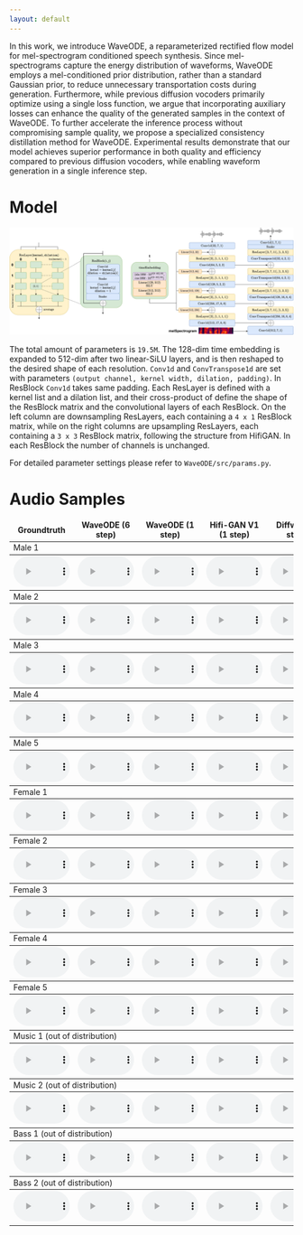 ```yaml
---
layout: default
---
```


In this work, we introduce WaveODE, a reparameterized rectified flow model for mel-spectrogram conditioned speech synthesis. Since mel-spectrograms capture the energy distribution of waveforms, WaveODE employs a mel-conditioned prior distribution, rather than a standard Gaussian prior, to reduce unnecessary transportation costs during generation. Furthermore, while previous diffusion vocoders primarily optimize using a single loss function, we argue that incorporating auxiliary losses can enhance the quality of the generated samples in the context of WaveODE. To further accelerate the inference process without compromising sample quality, we propose a specialized consistency distillation method for WaveODE. Experimental results demonstrate that our model achieves superior performance in both quality and efficiency compared to previous diffusion vocoders, while enabling waveform generation in a single inference step.

# Model

![Model](./model.png)

The total amount of parameters is `19.5M`. The 128-dim time embedding is expanded to 512-dim after two linear-SiLU layers, and is then reshaped to the desired shape of each resolution. `Conv1d` and `ConvTranspose1d` are set with parameters `(output channel, kernel width, dilation, padding)`. In ResBlock `Conv1d` takes same padding. Each ResLayer is defined with a kernel list and a dilation list, and their cross-product of define the shape of the ResBlock matrix and the convolutional layers of each ResBlock. On the left column are downsampling ResLayers, each containing a `4 x 1` ResBlock matrix, while on the right columns are upsampling ResLayers, each containing a `3 x 3` ResBlock matrix, following the structure from HifiGAN. In each ResBlock the number of channels is unchanged.

For detailed parameter settings please refer to `WaveODE/src/params.py`.

# Audio Samples

<table>
  <thead>
    <tr>
      <td align="center"><b>Groundtruth</b><br>
      </td>
      <td align="center"><b>WaveODE (6 step)</b><br>
      </td>
      <td align="center"><b>WaveODE (1 step)</b><br>
      </td>
      <td align="center"><b>Hifi-GAN V1 (1 step)</b><br>
      </td>
      <td align="center"><b>Diffwave (6 steps)</b><br>
      </td>
      <td align="center"><b>PriorGrad (6 steps)</b><br>
      </td>
      <td align="center"><b>FreGrad (6 steps)</b><br>
      </td>
      <td align="center"><b>FastDiff (6 steps)</b><br>
      </td>
    </tr>
  </thead>
  <tbody>
    <tr><td colspan="8">Male 1</td></tr>
  </tbody>
  <tbody>
    <tr>
      <td align="center">
        <audio id="player" controls="" style="width:100px;" preload="auto"><source src="audio/GT/1089_134686_000007_000005.wav"></audio>
      </td>
      <td align="center">
        <audio id="player" controls="" style="width:100px;" preload="auto"><source src="audio/WaveODE1/1089_134686_000007_000005.wav"></audio>
      </td>
      <td align="center">
        <audio id="player" controls="" style="width:100px;" preload="auto"><source src="audio/WaveODE6/1089_134686_000007_000005.wav"></audio>
      </td>
      <td align="center">
        <audio id="player" controls="" style="width:100px;" preload="auto"><source src="audio/HifiGAN/1089_134686_000007_000005.wav"></audio>
      </td>
      <td align="center">
        <audio id="player" controls="" style="width:100px;" preload="auto"><source src="audio/DiffWave/1089_134686_000007_000005.wav"></audio>
      </td>
      <td align="center">
        <audio id="player" controls="" style="width:100px;" preload="auto"><source src="audio/PriorGrad/1089_134686_000007_000005.wav"></audio>
      </td><td align="center">
        <audio id="player" controls="" style="width:100px;" preload="auto"><source src="audio/FreGrad/1089_134686_000007_000005.wav"></audio>
      </td><td align="center">
        <audio id="player" controls="" style="width:100px;" preload="auto"><source src="audio/FastDiff/1089_134686_000007_000005.wav"></audio>
      </td>
    </tr>
  </tbody>
  <tbody>
    <tr><td colspan="8">Male 2</td></tr>
  </tbody>
  <tbody>
    <tr>
      <td align="center">
        <audio id="player" controls="" style="width:100px;" preload="auto"><source src="audio/GT/1089_134686_000024_000007.wav"></audio>
      </td>
      <td align="center">
        <audio id="player" controls="" style="width:100px;" preload="auto"><source src="audio/WaveODE1/1089_134686_000024_000007.wav"></audio>
      </td>
      <td align="center">
        <audio id="player" controls="" style="width:100px;" preload="auto"><source src="audio/WaveODE6/1089_134686_000024_000007.wav"></audio>
      </td>
      <td align="center">
        <audio id="player" controls="" style="width:100px;" preload="auto"><source src="audio/HifiGAN/1089_134686_000024_000007.wav"></audio>
      </td>
      <td align="center">
        <audio id="player" controls="" style="width:100px;" preload="auto"><source src="audio/DiffWave/1089_134686_000024_000007.wav"></audio>
      </td>
      <td align="center">
        <audio id="player" controls="" style="width:100px;" preload="auto"><source src="audio/PriorGrad/1089_134686_000024_000007.wav"></audio>
      </td><td align="center">
        <audio id="player" controls="" style="width:100px;" preload="auto"><source src="audio/FreGrad/1089_134686_000024_000007.wav"></audio>
      </td><td align="center">
        <audio id="player" controls="" style="width:100px;" preload="auto"><source src="audio/FastDiff/1089_134686_000024_000007.wav"></audio>
      </td>
    </tr>
  </tbody>
  <tbody>
    <tr><td colspan="8">Male 3</td></tr>
  </tbody>
  <tbody>
    <tr>
      <td align="center">
        <audio id="player" controls="" style="width:100px;" preload="auto"><source src="audio/GT/1188_133604_000011_000003.wav"></audio>
      </td>
      <td align="center">
        <audio id="player" controls="" style="width:100px;" preload="auto"><source src="audio/WaveODE1/1188_133604_000011_000003.wav"></audio>
      </td>
      <td align="center">
        <audio id="player" controls="" style="width:100px;" preload="auto"><source src="audio/WaveODE6/1188_133604_000011_000003.wav"></audio>
      </td>
      <td align="center">
        <audio id="player" controls="" style="width:100px;" preload="auto"><source src="audio/HifiGAN/1188_133604_000011_000003.wav"></audio>
      </td>
      <td align="center">
        <audio id="player" controls="" style="width:100px;" preload="auto"><source src="audio/DiffWave/1188_133604_000011_000003.wav"></audio>
      </td>
      <td align="center">
        <audio id="player" controls="" style="width:100px;" preload="auto"><source src="audio/PriorGrad/1188_133604_000011_000003.wav"></audio>
      </td><td align="center">
        <audio id="player" controls="" style="width:100px;" preload="auto"><source src="audio/FreGrad/1188_133604_000011_000003.wav"></audio>
      </td><td align="center">
        <audio id="player" controls="" style="width:100px;" preload="auto"><source src="audio/FastDiff/1188_133604_000011_000003.wav"></audio>
      </td>
    </tr>
  </tbody>
  <tbody>
    <tr><td colspan="8">Male 4</td></tr>
  </tbody>
  <tbody>
    <tr>
      <td align="center">
        <audio id="player" controls="" style="width:100px;" preload="auto"><source src="audio/GT/1188_133604_000018_000000.wav"></audio>
      </td>
      <td align="center">
        <audio id="player" controls="" style="width:100px;" preload="auto"><source src="audio/WaveODE1/1188_133604_000018_000000.wav"></audio>
      </td>
      <td align="center">
        <audio id="player" controls="" style="width:100px;" preload="auto"><source src="audio/WaveODE6/1188_133604_000018_000000.wav"></audio>
      </td>
      <td align="center">
        <audio id="player" controls="" style="width:100px;" preload="auto"><source src="audio/HifiGAN/1188_133604_000018_000000.wav"></audio>
      </td>
      <td align="center">
        <audio id="player" controls="" style="width:100px;" preload="auto"><source src="audio/DiffWave/1188_133604_000018_000000.wav"></audio>
      </td>
      <td align="center">
        <audio id="player" controls="" style="width:100px;" preload="auto"><source src="audio/PriorGrad/1188_133604_000018_000000.wav"></audio>
      </td><td align="center">
        <audio id="player" controls="" style="width:100px;" preload="auto"><source src="audio/FreGrad/1188_133604_000018_000000.wav"></audio>
      </td><td align="center">
        <audio id="player" controls="" style="width:100px;" preload="auto"><source src="audio/FastDiff/1188_133604_000018_000000.wav"></audio>
      </td>
    </tr>
  </tbody>
  <tbody>
    <tr><td colspan="8">Male 5</td></tr>
  </tbody>
  <tbody>
    <tr>
      <td align="center">
        <audio id="player" controls="" style="width:100px;" preload="auto"><source src="audio/GT/1320_122612_000013_000000.wav"></audio>
      </td>
      <td align="center">
        <audio id="player" controls="" style="width:100px;" preload="auto"><source src="audio/WaveODE1/1320_122612_000013_000000.wav"></audio>
      </td>
      <td align="center">
        <audio id="player" controls="" style="width:100px;" preload="auto"><source src="audio/WaveODE6/1320_122612_000013_000000.wav"></audio>
      </td>
      <td align="center">
        <audio id="player" controls="" style="width:100px;" preload="auto"><source src="audio/HifiGAN/1320_122612_000013_000000.wav"></audio>
      </td>
      <td align="center">
        <audio id="player" controls="" style="width:100px;" preload="auto"><source src="audio/DiffWave/1320_122612_000013_000000.wav"></audio>
      </td>
      <td align="center">
        <audio id="player" controls="" style="width:100px;" preload="auto"><source src="audio/PriorGrad/1320_122612_000013_000000.wav"></audio>
      </td><td align="center">
        <audio id="player" controls="" style="width:100px;" preload="auto"><source src="audio/FreGrad/1320_122612_000013_000000.wav"></audio>
      </td><td align="center">
        <audio id="player" controls="" style="width:100px;" preload="auto"><source src="audio/FastDiff/1320_122612_000013_000000.wav"></audio>
      </td>
    </tr>
  </tbody>
  <tbody>
    <tr><td colspan="8">Female 1</td></tr>
  </tbody>
  <tbody>
    <tr>
      <td align="center">
        <audio id="player" controls="" style="width:100px;" preload="auto"><source src="audio/GT/121_127105_000014_000001.wav"></audio>
      </td>
      <td align="center">
        <audio id="player" controls="" style="width:100px;" preload="auto"><source src="audio/WaveODE1/121_127105_000014_000001.wav"></audio>
      </td>
      <td align="center">
        <audio id="player" controls="" style="width:100px;" preload="auto"><source src="audio/WaveODE6/121_127105_000014_000001.wav"></audio>
      </td>
      <td align="center">
        <audio id="player" controls="" style="width:100px;" preload="auto"><source src="audio/HifiGAN/121_127105_000014_000001.wav"></audio>
      </td>
      <td align="center">
        <audio id="player" controls="" style="width:100px;" preload="auto"><source src="audio/DiffWave/121_127105_000014_000001.wav"></audio>
      </td>
      <td align="center">
        <audio id="player" controls="" style="width:100px;" preload="auto"><source src="audio/PriorGrad/121_127105_000014_000001.wav"></audio>
      </td><td align="center">
        <audio id="player" controls="" style="width:100px;" preload="auto"><source src="audio/FreGrad/121_127105_000014_000001.wav"></audio>
      </td><td align="center">
        <audio id="player" controls="" style="width:100px;" preload="auto"><source src="audio/FastDiff/121_127105_000014_000001.wav"></audio>
      </td>
    </tr>
  </tbody>
  <tbody>
    <tr><td colspan="8">Female 2</td></tr>
  </tbody>
  <tbody>
    <tr>
      <td align="center">
        <audio id="player" controls="" style="width:100px;" preload="auto"><source src="audio/GT/121_127105_000040_000000.wav"></audio>
      </td>
      <td align="center">
        <audio id="player" controls="" style="width:100px;" preload="auto"><source src="audio/WaveODE1/121_127105_000040_000000.wav"></audio>
      </td>
      <td align="center">
        <audio id="player" controls="" style="width:100px;" preload="auto"><source src="audio/WaveODE6/121_127105_000040_000000.wav"></audio>
      </td>
      <td align="center">
        <audio id="player" controls="" style="width:100px;" preload="auto"><source src="audio/HifiGAN/121_127105_000040_000000.wav"></audio>
      </td>
      <td align="center">
        <audio id="player" controls="" style="width:100px;" preload="auto"><source src="audio/DiffWave/121_127105_000040_000000.wav"></audio>
      </td>
      <td align="center">
        <audio id="player" controls="" style="width:100px;" preload="auto"><source src="audio/PriorGrad/121_127105_000040_000000.wav"></audio>
      </td><td align="center">
        <audio id="player" controls="" style="width:100px;" preload="auto"><source src="audio/FreGrad/121_127105_000040_000000.wav"></audio>
      </td><td align="center">
        <audio id="player" controls="" style="width:100px;" preload="auto"><source src="audio/FastDiff/121_127105_000040_000000.wav"></audio>
      </td>
    </tr>
  </tbody>
  <tbody>
    <tr><td colspan="8">Female 3</td></tr>
  </tbody>
  <tbody>
    <tr>
      <td align="center">
        <audio id="player" controls="" style="width:100px;" preload="auto"><source src="audio/GT/237_126133_000033_000001.wav"></audio>
      </td>
      <td align="center">
        <audio id="player" controls="" style="width:100px;" preload="auto"><source src="audio/WaveODE1/237_126133_000033_000001.wav"></audio>
      </td>
      <td align="center">
        <audio id="player" controls="" style="width:100px;" preload="auto"><source src="audio/WaveODE6/237_126133_000033_000001.wav"></audio>
      </td>
      <td align="center">
        <audio id="player" controls="" style="width:100px;" preload="auto"><source src="audio/HifiGAN/237_126133_000033_000001.wav"></audio>
      </td>
      <td align="center">
        <audio id="player" controls="" style="width:100px;" preload="auto"><source src="audio/DiffWave/237_126133_000033_000001.wav"></audio>
      </td>
      <td align="center">
        <audio id="player" controls="" style="width:100px;" preload="auto"><source src="audio/PriorGrad/237_126133_000033_000001.wav"></audio>
      </td><td align="center">
        <audio id="player" controls="" style="width:100px;" preload="auto"><source src="audio/FreGrad/237_126133_000033_000001.wav"></audio>
      </td><td align="center">
        <audio id="player" controls="" style="width:100px;" preload="auto"><source src="audio/FastDiff/237_126133_000033_000001.wav"></audio>
      </td>
    </tr>
  </tbody>
  <tbody>
    <tr><td colspan="8">Female 4</td></tr>
  </tbody>
  <tbody>
    <tr>
      <td align="center">
        <audio id="player" controls="" style="width:100px;" preload="auto"><source src="audio/GT/237_134493_000003_000000.wav"></audio>
      </td>
      <td align="center">
        <audio id="player" controls="" style="width:100px;" preload="auto"><source src="audio/WaveODE1/237_134493_000003_000000.wav"></audio>
      </td>
      <td align="center">
        <audio id="player" controls="" style="width:100px;" preload="auto"><source src="audio/WaveODE6/237_134493_000003_000000.wav"></audio>
      </td>
      <td align="center">
        <audio id="player" controls="" style="width:100px;" preload="auto"><source src="audio/HifiGAN/237_134493_000003_000000.wav"></audio>
      </td>
      <td align="center">
        <audio id="player" controls="" style="width:100px;" preload="auto"><source src="audio/DiffWave/237_134493_000003_000000.wav"></audio>
      </td>
      <td align="center">
        <audio id="player" controls="" style="width:100px;" preload="auto"><source src="audio/PriorGrad/237_134493_000003_000000.wav"></audio>
      </td><td align="center">
        <audio id="player" controls="" style="width:100px;" preload="auto"><source src="audio/FreGrad/237_134493_000003_000000.wav"></audio>
      </td><td align="center">
        <audio id="player" controls="" style="width:100px;" preload="auto"><source src="audio/FastDiff/237_134493_000003_000000.wav"></audio>
      </td>
    </tr>
  </tbody>
  <tbody>
    <tr><td colspan="8">Female 5</td></tr>
  </tbody>
  <tbody>
    <tr>
      <td align="center">
        <audio id="player" controls="" style="width:100px;" preload="auto"><source src="audio/GT/1284_1181_000045_000000.wav"></audio>
      </td>
      <td align="center">
        <audio id="player" controls="" style="width:100px;" preload="auto"><source src="audio/WaveODE1/1284_1181_000045_000000.wav"></audio>
      </td>
      <td align="center">
        <audio id="player" controls="" style="width:100px;" preload="auto"><source src="audio/WaveODE6/1284_1181_000045_000000.wav"></audio>
      </td>
      <td align="center">
        <audio id="player" controls="" style="width:100px;" preload="auto"><source src="audio/HifiGAN/1284_1181_000045_000000.wav"></audio>
      </td>
      <td align="center">
        <audio id="player" controls="" style="width:100px;" preload="auto"><source src="audio/DiffWave/1284_1181_000045_000000.wav"></audio>
      </td>
      <td align="center">
        <audio id="player" controls="" style="width:100px;" preload="auto"><source src="audio/PriorGrad/1284_1181_000045_000000.wav"></audio>
      </td><td align="center">
        <audio id="player" controls="" style="width:100px;" preload="auto"><source src="audio/FreGrad/1284_1181_000045_000000.wav"></audio>
      </td><td align="center">
        <audio id="player" controls="" style="width:100px;" preload="auto"><source src="audio/FastDiff/1284_1181_000045_000000.wav"></audio>
      </td>
    </tr>
  </tbody>
  <tbody>
    <tr><td colspan="8">Music 1 (out of distribution)</td></tr>
  </tbody>
  <tbody>
    <tr>
      <td align="center">
        <audio id="player" controls="" style="width:100px;" preload="auto"><source src="audio/GT/Al%20James%20-%20Schoolboy%20Facination.wav"></audio>
      </td>
      <td align="center">
        <audio id="player" controls="" style="width:100px;" preload="auto"><source src="audio/WaveODE1/Al%20James%20-%20Schoolboy%20Facination.wav"></audio>
      </td>
      <td align="center">
        <audio id="player" controls="" style="width:100px;" preload="auto"><source src="audio/WaveODE6/Al%20James%20-%20Schoolboy%20Facination.wav"></audio>
      </td>
      <td align="center">
        <audio id="player" controls="" style="width:100px;" preload="auto"><source src="audio/HifiGAN/Al%20James%20-%20Schoolboy%20Facination.wav"></audio>
      </td>
      <td align="center">
        <audio id="player" controls="" style="width:100px;" preload="auto"><source src="audio/DiffWave/Al%20James%20-%20Schoolboy%20Facination.wav"></audio>
      </td>
      <td align="center">
        <audio id="player" controls="" style="width:100px;" preload="auto"><source src="audio/PriorGrad/Al%20James%20-%20Schoolboy%20Facination.wav"></audio>
      </td><td align="center">
        <audio id="player" controls="" style="width:100px;" preload="auto"><source src="audio/FreGrad/Al%20James%20-%20Schoolboy%20Facination.wav"></audio>
      </td><td align="center">
        <audio id="player" controls="" style="width:100px;" preload="auto"><source src="audio/FastDiff/Al%20James%20-%20Schoolboy%20Facination.wav"></audio>
      </td>
    </tr>
  </tbody>
  <tbody>
    <tr><td colspan="8">Music 2 (out of distribution)</td></tr>
  </tbody>
  <tbody>
    <tr>
      <td align="center">
        <audio id="player" controls="" style="width:100px;" preload="auto"><source src="audio/GT/Alexander%20Ross%20-%20Goodbye%20Bolero.wav"></audio>
      </td>
      <td align="center">
        <audio id="player" controls="" style="width:100px;" preload="auto"><source src="audio/WaveODE1/Alexander%20Ross%20-%20Goodbye%20Bolero.wav"></audio>
      </td>
      <td align="center">
        <audio id="player" controls="" style="width:100px;" preload="auto"><source src="audio/WaveODE6/Alexander%20Ross%20-%20Goodbye%20Bolero.wav"></audio>
      </td>
      <td align="center">
        <audio id="player" controls="" style="width:100px;" preload="auto"><source src="audio/HifiGAN/Alexander%20Ross%20-%20Goodbye%20Bolero.wav"></audio>
      </td>
      <td align="center">
        <audio id="player" controls="" style="width:100px;" preload="auto"><source src="audio/DiffWave/Alexander%20Ross%20-%20Goodbye%20Bolero.wav"></audio>
      </td>
      <td align="center">
        <audio id="player" controls="" style="width:100px;" preload="auto"><source src="audio/PriorGrad/Alexander%20Ross%20-%20Goodbye%20Bolero.wav"></audio>
      </td><td align="center">
        <audio id="player" controls="" style="width:100px;" preload="auto"><source src="audio/FreGrad/Alexander%20Ross%20-%20Goodbye%20Bolero.wav"></audio>
      </td><td align="center">
        <audio id="player" controls="" style="width:100px;" preload="auto"><source src="audio/FastDiff/Alexander%20Ross%20-%20Goodbye%20Bolero.wav"></audio>
      </td>
    </tr>
  </tbody>
  <tbody>
    <tr><td colspan="8">Bass 1 (out of distribution)</td></tr>
  </tbody>
  <tbody>
    <tr>
      <td align="center">
        <audio id="player" controls="" style="width:100px;" preload="auto"><source src="audio/GT/A%20Classic%20Education%20-%20NightOwl.wav"></audio>
      </td>
      <td align="center">
        <audio id="player" controls="" style="width:100px;" preload="auto"><source src="audio/WaveODE1/A%20Classic%20Education%20-%20NightOwl.wav"></audio>
      </td>
      <td align="center">
        <audio id="player" controls="" style="width:100px;" preload="auto"><source src="audio/WaveODE6/A%20Classic%20Education%20-%20NightOwl.wav"></audio>
      </td>
      <td align="center">
        <audio id="player" controls="" style="width:100px;" preload="auto"><source src="audio/HifiGAN/A%20Classic%20Education%20-%20NightOwl.wav"></audio>
      </td>
      <td align="center">
        <audio id="player" controls="" style="width:100px;" preload="auto"><source src="audio/DiffWave/A%20Classic%20Education%20-%20NightOwl.wav"></audio>
      </td>
      <td align="center">
        <audio id="player" controls="" style="width:100px;" preload="auto"><source src="audio/PriorGrad/A%20Classic%20Education%20-%20NightOwl.wav"></audio>
      </td><td align="center">
        <audio id="player" controls="" style="width:100px;" preload="auto"><source src="audio/FreGrad/A%20Classic%20Education%20-%20NightOwl.wav"></audio>
      </td><td align="center">
        <audio id="player" controls="" style="width:100px;" preload="auto"><source src="audio/FastDiff/A%20Classic%20Education%20-%20NightOwl.wav"></audio>
      </td>
    </tr>
  </tbody>
  <tbody>
    <tr><td colspan="8">Bass 2 (out of distribution)</td></tr>
  </tbody>
  <tbody>
    <tr>
      <td align="center">
        <audio id="player" controls="" style="width:100px;" preload="auto"><source src="audio/GT/AM%20Contra%20-%20Heart%20Peripheral.wav"></audio>
      </td>
      <td align="center">
        <audio id="player" controls="" style="width:100px;" preload="auto"><source src="audio/WaveODE1/AM%20Contra%20-%20Heart%20Peripheral.wav"></audio>
      </td>
      <td align="center">
        <audio id="player" controls="" style="width:100px;" preload="auto"><source src="audio/WaveODE6/AM%20Contra%20-%20Heart%20Peripheral.wav"></audio>
      </td>
      <td align="center">
        <audio id="player" controls="" style="width:100px;" preload="auto"><source src="audio/HifiGAN/AM%20Contra%20-%20Heart%20Peripheral.wav"></audio>
      </td>
      <td align="center">
        <audio id="player" controls="" style="width:100px;" preload="auto"><source src="audio/DiffWave/AM%20Contra%20-%20Heart%20Peripheral.wav"></audio>
      </td>
      <td align="center">
        <audio id="player" controls="" style="width:100px;" preload="auto"><source src="audio/PriorGrad/AM%20Contra%20-%20Heart%20Peripheral.wav"></audio>
      </td><td align="center">
        <audio id="player" controls="" style="width:100px;" preload="auto"><source src="audio/FreGrad/AM%20Contra%20-%20Heart%20Peripheral.wav"></audio>
      </td><td align="center">
        <audio id="player" controls="" style="width:100px;" preload="auto"><source src="audio/FastDiff/AM%20Contra%20-%20Heart%20Peripheral.wav"></audio>
      </td>
    </tr>
  </tbody>
</table>
